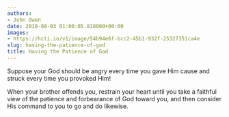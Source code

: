 ```yaml
---
authors:
- John Owen
date: 2018-08-03 01:00:05.818000+00:00
images:
- https://hcti.io/v1/image/54b94e6f-bcc2-45b1-932f-25327351ca4e
slug: having-the-patience-of-god
title: Having the Patience of God
---
```


Suppose your God should be angry every time you gave Him cause and struck every time you provoked Him! 

When your brother offends you, restrain your heart until you take a faithful view of the patience and forbearance of God toward you, and then consider His command to you to go and do likewise.